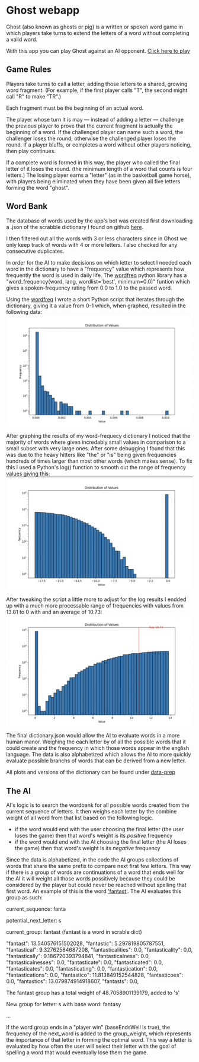 # Ghost webapp

Ghost (also known as ghosts or pig) is a written or spoken word game in which players take turns to extend the letters of a word without completing a valid word.

With this app you can play Ghost against an AI opponent. [Click here to play](https://reedbryan.github.io/ghost-webapp/)

## Game Rules

Players take turns to call a letter, adding those letters to a shared, growing word fragment. (For example, if the first player calls "T", the second might call "R" to make "TR".)

Each fragment must be the beginning of an actual word.

The player whose turn it is may — instead of adding a letter — challenge the previous player to prove that the current fragment is actually the beginning of a word. If the challenged player can name such a word, the challenger loses the round; otherwise the challenged player loses the round. If a player bluffs, or completes a word without other players noticing, then play continues.

If a complete word is formed in this way, the player who called the final letter of it loses the round. (the minimum length of a word that counts is four letters.) The losing player earns a "letter" (as in the basketball game horse), with players being eliminated when they have been given all five letters forming the word "ghost".

## Word Bank
The database of words used by the app's bot was created first downloading a .json of the scrabble dictionary I found on github [here](https://github.com/benjamincrom/scrabble/blob/master/scrabble/dictionary.json).

I then filtered out all the words with 3 or less characters since in Ghost we only keep track of words with 4 or more letters. I also checked for any consecutive duplicates.

In order for the AI to make decisions on which letter to select I needed each word in the dictionary to have a "frequency" value which represents how frequently the word is used in daily life. The [wordfreq](https://pypi.org/project/wordfreq/) python library has a "word_frequency(word, lang, wordlist='best', minimum=0.0)" funtion which gives a spoken-frequency rating from 0.0 to 1.0 to the passed word.

Using the [wordfreq](https://pypi.org/project/wordfreq/) I wrote a short Python script that iterates through the dictionary, giving it a value from 0-1 which, when graphed, resulted in the following data:
![Alt text](https://github.com/reedbryan/ghost-webapp/blob/main/data-prep/scrabbledic-plot.png)

After graphing the results of my word-frequecy dictionary I noticed that the majority of words where given incredably small values in comparison to a small subset with very large ones. After some debugging I found that this was due to the heavy hitters like "the" or "is" being given frequencies hundreds of times larger than most other words (which makes sense). To fix this I used a Python's log() function to smooth out the range of frequency values giving this:
![Alt text](https://github.com/reedbryan/ghost-webapp/blob/main/data-prep/scrabbledic-logplot.png)

After tweaking the script a little more to adjust for the log results I endded up with a much more processable range of frequencies with values from 13.81 to 0 with and an average of 10.73:
![Alt text](https://github.com/reedbryan/ghost-webapp/blob/main/data-prep/scrabbledic-finalplot.png)

The final dictionary.json would allow the AI to evaluate words in a more human manor. Weighing the each letter by of all the possible words that it could create and the frequency in which those words appear in the english language. The data is also alphabetized which allows the AI to more quickly evaluate possible branchs of words that can be derived from a new letter.

All plots and versions of the dictionary can be found under [data-prep](https://github.com/reedbryan/ghost-webapp/tree/main/data-prep)


## The AI
AI's logic is to search the wordbank for all possible words created from the current sequence of letters. It then weighs each letter by the combine weight of all word from that list based on the following logic.
- if the word would end with the user choosing the final letter (the user loses the game) then that word's weight is its _positive_ frequency
- if the word would end with the AI choosing the final letter (the AI loses the game) then that word's weight is its _negative_ frequency

Since the data is alphabetized, in the code the AI groups collections of words that share the same prefix to compare next first few letters. This way if there is a group of words are continuations of a word that ends well for the AI it will weight all those words possitively because they could be considered by the player but could never be reached without spelling that first word. An example of this is the word ['fantast'](https://www.wordplays.com/scrabble-dictionary/fantast). The AI evaluates this group as such:

current_sequence: fanta

potential_next_letter: s

current_group: fantast (fantast is a word in scrable dict)

  "fantast": 13.540576151502028,
  "fantastic": 5.297819805787551,
  "fantastical": 9.32762584687208,
  "fantasticalities": 0.0,
  "fantasticality": 0.0,
  "fantastically": 9.186720393794841,
  "fantasticalness": 0.0,
  "fantasticalnesses": 0.0,
  "fantasticate": 0.0,
  "fantasticated": 0.0,
  "fantasticates": 0.0,
  "fantasticating": 0.0,
  "fantastication": 0.0,
  "fantastications": 0.0,
  "fantastico": 11.813849152544828,
  "fantasticoes": 0.0,
  "fantastics": 13.079874914918607,
  "fantasts": 0.0,

The fantast group has a total weight of 48.7058901139179, added to 's'

New group for letter: s with base word: fantasy

...

If the word group ends in a "player win" (baseEndsWell is true), the frequency of the next_word is added to the group_weight, which represents the importance of that letter in forming the optimal word.
This way a letter is evaluated by how often the user will select their letter with the goal of spelling a word that would eventually lose them the game.
